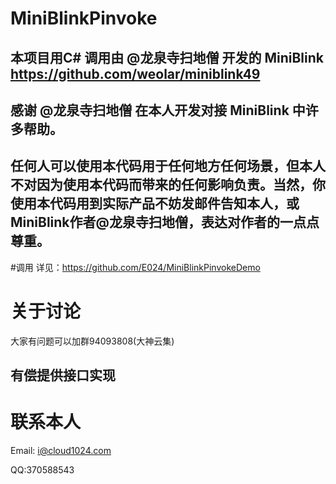 ﻿# MiniBlinkPinvoke
## 本项目用C#  调用由 @龙泉寺扫地僧 开发的 MiniBlink https://github.com/weolar/miniblink49 
## 感谢 @龙泉寺扫地僧 在本人开发对接 MiniBlink 中许多帮助。
## 任何人可以使用本代码用于任何地方任何场景，但本人不对因为使用本代码而带来的任何影响负责。当然，你使用本代码用到实际产品不妨发邮件告知本人，或MiniBlink作者@龙泉寺扫地僧，表达对作者的一点点尊重。
#调用
详见：https://github.com/E024/MiniBlinkPinvokeDemo

# 关于讨论
大家有问题可以加群94093808(大神云集) 

## 有偿提供接口实现
# 联系本人
Email: i@cloud1024.com 

QQ:370588543
